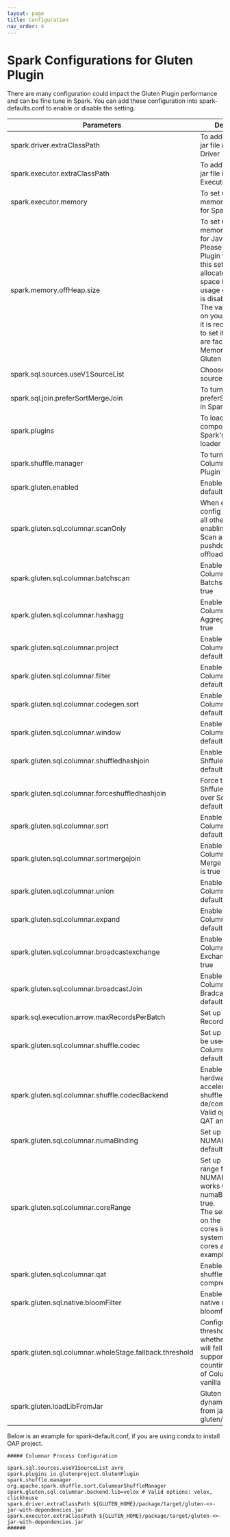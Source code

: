 ```yaml
---
layout: page
title: Configuration
nav_order: 4
---
```


# Spark Configurations for Gluten Plugin

There are many configuration could impact the Gluten Plugin performance and can be fine tune in Spark.
You can add these configuration into spark-defaults.conf to enable or disable the setting.

| Parameters                                | Description                                                                                                                                                                                                                                                                                                      | Recommend Setting                                    |
|-------------------------------------------|------------------------------------------------------------------------------------------------------------------------------------------------------------------------------------------------------------------------------------------------------------------------------------------------------------------|------------------------------------------------------|
| spark.driver.extraClassPath               | To add Gluten Plugin jar file in Spark Driver                                                                                                                                                                                                                                                                    | /path/to/jar_file                                    |
| spark.executor.extraClassPath             | To add Gluten Plugin jar file in Spark Executor                                                                                                                                                                                                                                                                  | /path/to/jar_file                                    |
| spark.executor.memory                     | To set up how much memory to be used for Spark Executor.                                                                                                                                                                                                                                                         |                                                      |
| spark.memory.offHeap.size                 | To set up how much memory to be used for Java OffHeap.<br /> Please notice Gluten Plugin will leverage this setting to allocate memory space for native usage even offHeap is disabled. <br /> The value is based on your system and it is recommended to set it larger if you are facing Out of Memory issue in Gluten Plugin | 30G                                                  |
| spark.sql.sources.useV1SourceList         | Choose to use V1 source                                                                                                                                                                                                                                                                                          | avro                                                 |
| spark.sql.join.preferSortMergeJoin        | To turn off preferSortMergeJoin in Spark                                                                                                                                                                                                                                                                         | false                                                |
| spark.plugins                             | To load Gluten's components by Spark's plug-in loader                                                                                                                                                                                                                                                            | com.intel.oap.GlutenPlugin                           |
| spark.shuffle.manager                     | To turn on Gluten Columnar Shuffle Plugin                                                                                                                                                                                                                                                                        | org.apache.spark.shuffle.sort.ColumnarShuffleManager |
| spark.gluten.enabled                      | Enable Gluten, default is true                                                                                                                                                                                                                                                                                   | true                                                 |
| spark.gluten.sql.columnar.scanOnly        | When enabled, this config will overwrite all other operators' enabling, and only Scan and Filter pushdown will be offloaded to native.                                                                                                                                                                           | false                                                |
| spark.gluten.sql.columnar.batchscan       | Enable or Disable Columnar Batchscan, default is true                                                                                                                                                                                                                                                            | true                                                 |
| spark.gluten.sql.columnar.hashagg         | Enable or Disable Columnar Hash Aggregate, default is true                                                                                                                                                                                                                                                       | true                                                 |
| spark.gluten.sql.columnar.project         | Enable or Disable Columnar Project, default is true                                                                                                                                                                                                                                                              | true                                                 |
| spark.gluten.sql.columnar.filter          | Enable or Disable Columnar Filter, default is true                                                                                                                                                                                                                                                               | true                                                 |
| spark.gluten.sql.columnar.codegen.sort    | Enable or Disable Columnar Sort, default is true                                                                                                                                                                                                                                                                 | true                                                 |
| spark.gluten.sql.columnar.window          | Enable or Disable Columnar Window, default is true                                                                                                                                                                                                                                                               | true                                                 |
| spark.gluten.sql.columnar.shuffledhashjoin | Enable or Disable ShffuledHashJoin, default is true                                                                                                                                                                                                                                                              | true                                                 |
| spark.gluten.sql.columnar.forceshuffledhashjoin | Force to use ShffuledHashJoin over SortMergeJoin, default is true                                                                                                                                                                                                                                                | true                                                 |
| spark.gluten.sql.columnar.sort            | Enable or Disable Columnar Sort, default is true                                                                                                                                                                                                                                                                 | true                                                 |
| spark.gluten.sql.columnar.sortmergejoin   | Enable or Disable Columnar Sort Merge Join, default is true                                                                                                                                                                                                                                                      | true                                                 |
| spark.gluten.sql.columnar.union           | Enable or Disable Columnar Union, default is true                                                                                                                                                                                                                                                                | true                                                 |
| spark.gluten.sql.columnar.expand          | Enable or Disable Columnar Expand, default is true                                                                                                                                                                                                                                                               | true                                                 |
| spark.gluten.sql.columnar.broadcastexchange | Enable or Disable Columnar Broadcast Exchange, default is true                                                                                                                                                                                                                                                   | true                                                 |
| spark.gluten.sql.columnar.broadcastJoin   | Enable or Disable Columnar BradcastHashJoin, default is true                                                                                                                                                                                                                                                     | true                                                 |
| spark.sql.execution.arrow.maxRecordsPerBatch | Set up the Max Records per Batch                                                                                                                                                                                                                                                                                 | 10000                                                |
| spark.gluten.sql.columnar.shuffle.codec | Set up the codec to be used for Columnar Shuffle, default is lz4                                                                                                                                                                                                                                                 | lz4                                                  |
| spark.gluten.sql.columnar.shuffle.codecBackend | Enable using hardware accelerators for shuffle de/compression. Valid options are QAT and IAA.                                                                                                                                                                                                           |                                                      |
| spark.gluten.sql.columnar.numaBinding     | Set up NUMABinding, default is false                                                                                                                                                                                                                                                                             | true                                                 |
| spark.gluten.sql.columnar.coreRange       | Set up the core range for NUMABinding, only works when numaBinding set to true. <br /> The setting is based on the number of cores in your system. Use 72 cores as an example.                                                                                                                                   | 0-17,36-53 &#124;18-35,54-71                         |
| spark.gluten.sql.columnar.qat             | Enable using QAT for shuffle compression.                                                                                                                                                                                                                                                                        | false                                                |
| spark.gluten.sql.native.bloomFilter       | Enable of Disable native runtime bloomfilter                                                                                                                                                                                                                                                                     | true                                                 |
| spark.gluten.sql.columnar.wholeStage.fallback.threshold       | Configure the threshold for whether whole stage will fall back in AQE supported case by counting the number of ColumnarToRow & vanilla leaf node                                                                                                                                             | \>= 3                                                |
| spark.gluten.loadLibFromJar               | Gluten will load dynamic link library from jars for gluten/cpp.                                                                                                                                                                                                                                                  | false                                                |


Below is an example for spark-default.conf, if you are using conda to install OAP project.

```
##### Columnar Process Configuration

spark.sql.sources.useV1SourceList avro
spark.plugins io.glutenproject.GlutenPlugin
spark.shuffle.manager org.apache.spark.shuffle.sort.ColumnarShuffleManager
spark.gluten.sql.columnar.backend.lib=velox # Valid options: velox, clickhouse
spark.driver.extraClassPath ${GLUTEN_HOME}/package/target/gluten-<>-jar-with-dependencies.jar
spark.executor.extraClassPath ${GLUTEN_HOME}/package/target/gluten-<>-jar-with-dependencies.jar
######
```
